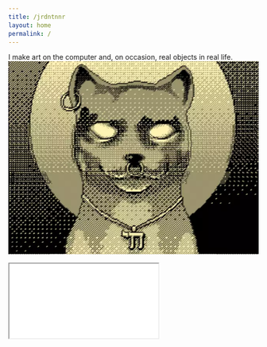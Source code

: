 ```yaml
---
title: /jrdntnnr
layout: home
permalink: /
---
```

I make art on the computer and, on occasion, real objects in real life.
<br/>
![Bastet - Jordan Tanner](/assets/cover.webp)
<iframe src="aframe.html"></iframe>

